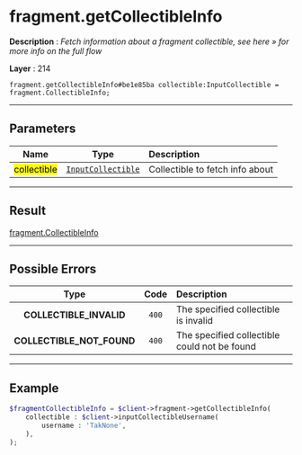 # fragment.getCollectibleInfo

**Description** : *Fetch information about a fragment collectible, see here &raquo; for more info on the full flow*

**Layer** : 214

```tl
fragment.getCollectibleInfo#be1e85ba collectible:InputCollectible = fragment.CollectibleInfo;
```

---

## Parameters

| Name | Type | Description |
| :---: | :---: | :--- |
| <mark>collectible</mark> | [`InputCollectible`](type/InputCollectible) | Collectible to fetch info about |

---

## Result

[fragment.CollectibleInfo](type/fragment.CollectibleInfo)

---

## Possible Errors

| Type | Code | Description |
| :---: | :---: | :--- |
| **COLLECTIBLE_INVALID** | `400` | The specified collectible is invalid |
| **COLLECTIBLE_NOT_FOUND** | `400` | The specified collectible could not be found |

---

## Example

```php
$fragmentCollectibleInfo = $client->fragment->getCollectibleInfo(
	collectible : $client->inputCollectibleUsername(
		username : 'TakNone',
	),
);
```